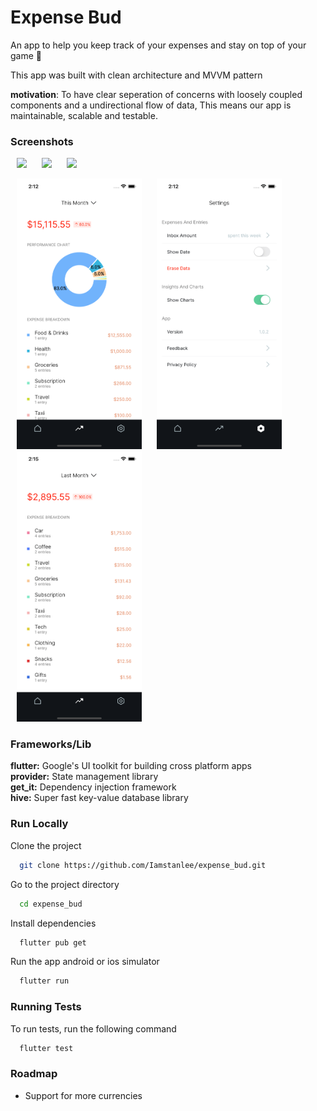 # Expense Bud

An app to help you keep track of your expenses and stay on top of your game 🚀

This app was built with clean architecture and MVVM pattern

**motivation**: To have clear seperation of concerns with loosely coupled components and a undirectional flow of data, This means our app is maintainable, scalable and testable.

### Screenshots

<p>
    <img src="https://raw.githubusercontent.com/Iamstanlee/expense_bud/main/screenshots/s1.png" width="200px" hspace="10"/>
    <img src="https://raw.githubusercontent.com/Iamstanlee/expense_bud/main/screenshots/s2.png" width="200px" hspace="10"/>
    <img src="https://raw.githubusercontent.com/Iamstanlee/expense_bud/main/screenshots/s3.png" width="200px" hspace="10"/>
</p>

<p>
    <img src="https://raw.githubusercontent.com/Iamstanlee/expense_bud/main/screenshots/s4.png" width="200px" hspace="10"/>
    <img src="https://raw.githubusercontent.com/Iamstanlee/expense_bud/main/screenshots/s5.png" width="200px" hspace="10"/>
    <img src="https://raw.githubusercontent.com/Iamstanlee/expense_bud/main/screenshots/s6.png" width="200px"hspace="10"/>
</p>

### Frameworks/Lib

**flutter:** Google's UI toolkit for building cross platform apps\
**provider:** State management library\
**get_it:** Dependency injection framework\
**hive:** Super fast key-value database library

### Run Locally

Clone the project

```bash
  git clone https://github.com/Iamstanlee/expense_bud.git
```

Go to the project directory

```bash
  cd expense_bud
```

Install dependencies

```bash
  flutter pub get
```

Run the app android or ios simulator

```bash
  flutter run
```

### Running Tests

To run tests, run the following command

```bash
  flutter test
```

### Roadmap

- Support for more currencies
